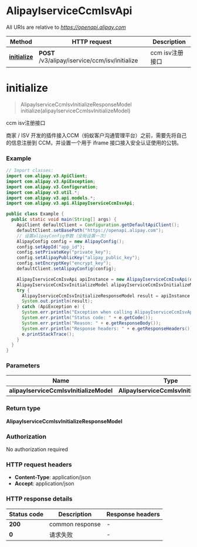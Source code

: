 # AlipayIserviceCcmIsvApi

All URIs are relative to *https://openapi.alipay.com*

| Method | HTTP request | Description |
|------------- | ------------- | -------------|
| [**initialize**](AlipayIserviceCcmIsvApi.md#initialize) | **POST** /v3/alipay/iservice/ccm/isv/initialize | ccm isv注册接口 |


<a name="initialize"></a>
# **initialize**
> AlipayIserviceCcmIsvInitializeResponseModel initialize(alipayIserviceCcmIsvInitializeModel)

ccm isv注册接口

商家 / ISV 开发的插件接入CCM（蚂蚁客户沟通管理平台）之前，需要先将自己的信息注册到 CCM，并设置一个用于 iframe 接口接入安全认证使用的公钥。

### Example
```java
// Import classes:
import com.alipay.v3.ApiClient;
import com.alipay.v3.ApiException;
import com.alipay.v3.Configuration;
import com.alipay.v3.util.*;
import com.alipay.v3.api.models.*;
import com.alipay.v3.api.AlipayIserviceCcmIsvApi;

public class Example {
  public static void main(String[] args) {
    ApiClient defaultClient = Configuration.getDefaultApiClient();
    defaultClient.setBasePath("https://openapi.alipay.com");
    // 设置alipayConfig参数（全局设置一次）
    AlipayConfig config = new AlipayConfig();
    config.setAppId("app_id");
    config.setPrivateKey("private_key");
    config.setAlipayPublicKey("alipay_public_key");
    config.setEncryptKey("encrypt_key");
    defaultClient.setAlipayConfig(config);

    AlipayIserviceCcmIsvApi apiInstance = new AlipayIserviceCcmIsvApi(defaultClient);
    AlipayIserviceCcmIsvInitializeModel alipayIserviceCcmIsvInitializeModel = new AlipayIserviceCcmIsvInitializeModel(); // AlipayIserviceCcmIsvInitializeModel | 
    try {
      AlipayIserviceCcmIsvInitializeResponseModel result = apiInstance.initialize(alipayIserviceCcmIsvInitializeModel);
      System.out.println(result);
    } catch (ApiException e) {
      System.err.println("Exception when calling AlipayIserviceCcmIsvApi#initialize");
      System.err.println("Status code: " + e.getCode());
      System.err.println("Reason: " + e.getResponseBody());
      System.err.println("Response headers: " + e.getResponseHeaders());
      e.printStackTrace();
    }
  }
}
```

### Parameters

| Name | Type | Description  | Notes |
|------------- | ------------- | ------------- | -------------|
| **alipayIserviceCcmIsvInitializeModel** | **AlipayIserviceCcmIsvInitializeModel**|  | [optional] |

### Return type

**AlipayIserviceCcmIsvInitializeResponseModel**

### Authorization

No authorization required

### HTTP request headers

 - **Content-Type**: application/json
 - **Accept**: application/json

### HTTP response details
| Status code | Description | Response headers |
|-------------|-------------|------------------|
| **200** | common response |  -  |
| **0** | 请求失败 |  -  |

